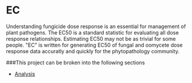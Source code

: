 # EC
Understanding fungicide dose response is an essential for management of plant pathogens. The EC50 is a standard statistic for evaluating all dose response relationships. Estimating EC50 may not be as trivial for some people. "EC" is written for generating EC50 of fungal and oomycete dose response data accuratly and quickly for the phytopathology community.  

###This project can be broken into the following sections
* [Analysis](DoseResponseAnalysis.md)
